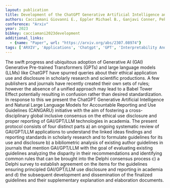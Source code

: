 ```yaml
---
layout: publication
title: Development of the ChatGPT Generative Artificial Intelligence and Natural Large Language Models for Accountable Reporting and Use (CANGARU) Guidelines
authors: Cacciamani Giovanni E., Eppler Michael B., Ganjavi Conner, Pekan Asli, Biedermann Brett, Collins Gary S., Gill Inderbir S.
conference: "Arxiv"
year: 2023
bibkey: cacciamani2023development
additional_links:
  - {name: "Paper", url: "https://arxiv.org/abs/2307.08974"}
tags: ['ARXIV', 'Applications', 'Chatgpt', 'GPT', 'Interpretability And Explainability', 'LLM', 'Merging', 'Model Architecture', 'Pretraining Methods', 'Reinforcement Learning', 'Survey Paper', 'Transformer']
---
```

The swift progress and ubiquitous adoption of Generative AI (GAI) Generative Pre-trained Transformers (GPTs) and large language models (LLMs) like ChatGPT have spurred queries about their ethical application use and disclosure in scholarly research and scientific productions. A few publishers and journals have recently created their own sets of rules; however the absence of a unified approach may lead to a Babel Tower Effect potentially resulting in confusion rather than desired standardization. In response to this we present the ChatGPT Generative Artificial Intelligence and Natural Large Language Models for Accountable Reporting and Use Guidelines (CANGARU) initiative with the aim of fostering a cross-disciplinary global inclusive consensus on the ethical use disclosure and proper reporting of GAI/GPT/LLM technologies in academia. The present protocol consists of four distinct parts a) an ongoing systematic review of GAI/GPT/LLM applications to understand the linked ideas findings and reporting standards in scholarly research and to formulate guidelines for its use and disclosure b) a bibliometric analysis of existing author guidelines in journals that mention GAI/GPT/LLM with the goal of evaluating existing guidelines analyzing the disparity in their recommendations and identifying common rules that can be brought into the Delphi consensus process c) a Delphi survey to establish agreement on the items for the guidelines ensuring principled GAI/GPT/LLM use disclosure and reporting in academia and d) the subsequent development and dissemination of the finalized guidelines and their supplementary explanation and elaboration documents.
